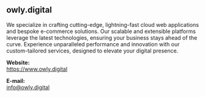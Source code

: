## owly.digital

We specialize in crafting cutting-edge, lightning-fast cloud web applications and bespoke e-commerce solutions. Our scalable and extensible platforms leverage the latest technologies, ensuring your business stays ahead of the curve. Experience unparalleled performance and innovation with our custom-tailored services, designed to elevate your digital presence.

**Website:** \
https://www.owly.digital

**E-mail:** \
info@owly.digital